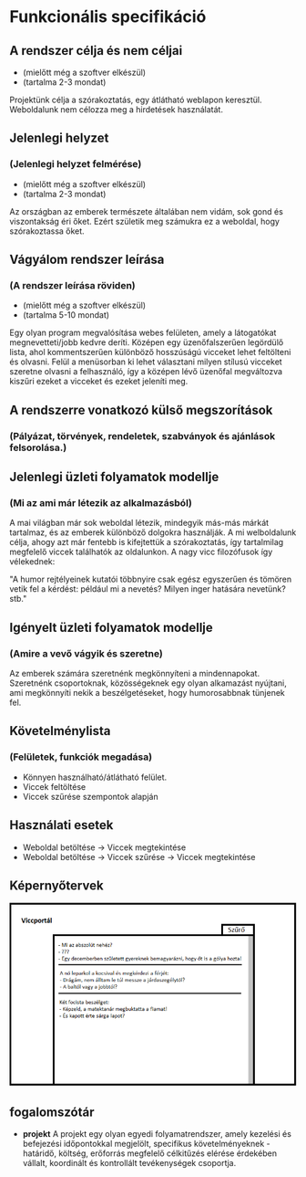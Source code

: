 # Funkcionális specifikáció 
## A rendszer célja és nem céljai
- (mielőtt még a szoftver elkészül)
- (tartalma 2-3 mondat)

Projektünk célja a szórakoztatás, egy átlátható weblapon keresztül. Weboldalunk nem célozza meg a hirdetések használatát.

## Jelenlegi helyzet
### (Jelenlegi helyzet felmérése)
- (mielőtt még a szoftver elkészül)
- (tartalma 2-3 mondat)

Az országban az emberek természete általában nem vidám, sok gond és viszontakság éri őket. 
Ezért születik meg számukra ez a weboldal, hogy szórakoztassa őket.

## Vágyálom rendszer leírása
### (A rendszer leírása röviden)
- (mielőtt még a szoftver elkészül)
- (tartalma 5-10 mondat)

Egy olyan program megvalósítása webes felületen, amely a látogatókat megnevetteti/jobb kedvre deríti. 
Középen egy üzenőfalszerűen legördülő lista, ahol kommentszerűen különböző hosszúságú vicceket lehet feltölteni és olvasni.
Felül a menüsorban ki lehet választani milyen stílusú vicceket szeretne olvasni a felhasználó,
így a középen lévő üzenőfal megváltozva kiszűri ezeket a vicceket és ezeket jeleníti meg.

## A rendszerre vonatkozó külső megszorítások
### (Pályázat, törvények, rendeletek, szabványok és ajánlások felsorolása.)

## Jelenlegi üzleti folyamatok modellje
### (Mi az ami már létezik az alkalmazásból)

A mai világban már sok weboldal létezik, mindegyik más-más márkát tartalmaz, és az emberek különböző
dolgokra használják. A mi welboldalunk célja, ahogy azt már fentebb is kifejtettük a szórakoztatás, 
így tartalmilag megfelelő viccek találhatók az oldalunkon. A nagy vicc filozófusok így vélekednek:
 
"A humor rejtélyeinek kutatói többnyire csak egész egyszerűen és tömören vetik fel a
kérdést: például mi a nevetés? Milyen inger hatására nevetünk? stb."
 
## Igényelt üzleti folyamatok modellje
### (Amire a vevő vágyik és szeretne)

Az emberek számára szeretnénk megkönnyíteni a mindennapokat. Szeretnénk csoportoknak,
közösségeknek egy olyan alkamazást nyújtani, ami megkönnyíti nekik a beszélgetéseket,
hogy humorosabbnak tünjenek fel.

## Követelménylista
### (Felületek, funkciók megadása)

- Könnyen használható/átlátható felület.
- Viccek feltöltése
- Viccek szűrése szempontok alapján

## Használati esetek

- Weboldal betöltése -> Viccek megtekintése
- Weboldal betöltése -> Viccek szűrése -> Viccek megtekintése

## Képernyőtervek

![title](Images/kepernyoterv.png)

## fogalomszótár

- __projekt__ A projekt egy olyan egyedi folyamatrendszer, amely kezelési és befejezési
időpontokkal megjelölt, specifikus követelményeknek - határidő, költség, erőforrás
megfelelő célkitűzés elérése érdekében vállalt, koordinált és kontrollált tevékenységek csoportja.